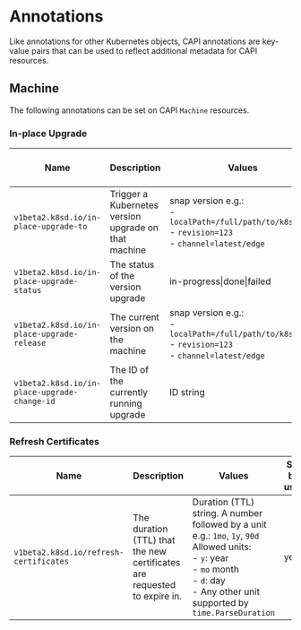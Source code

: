 # Annotations

Like annotations for other Kubernetes objects, CAPI annotations are key-value
pairs that can be used to reflect additional metadata for CAPI resources.

## Machine

The following annotations can be set on CAPI `Machine` resources.

### In-place Upgrade

| Name                                          | Description                                          | Values                       | Set by user |
|-----------------------------------------------|------------------------------------------------------|------------------------------|-------------|
| `v1beta2.k8sd.io/in-place-upgrade-to`         | Trigger a Kubernetes version upgrade on that machine | snap version e.g.:<br>- `localPath=/full/path/to/k8s.snap`<br>- `revision=123`<br>- `channel=latest/edge` | yes |
| `v1beta2.k8sd.io/in-place-upgrade-status`     | The status of the version upgrade                    | in-progress\|done\|failed    | no          |
| `v1beta2.k8sd.io/in-place-upgrade-release`    | The current version on the machine                   | snap version e.g.:<br>- `localPath=/full/path/to/k8s.snap`<br>- `revision=123`<br>- `channel=latest/edge` | no |
| `v1beta2.k8sd.io/in-place-upgrade-change-id`  | The ID of the currently running upgrade              | ID string                    | no          |

### Refresh Certificates

| Name                                          | Description                                          | Values                       | Set by user |
|-----------------------------------------------|------------------------------------------------------|------------------------------|-------------|
| `v1beta2.k8sd.io/refresh-certificates` | The duration (TTL) that the new certificates are requested to expire in. | Duration (TTL) string. A number followed by a unit e.g.: `1mo`, `1y`, `90d`<br>Allowed units:<br>- `y`: year<br>- `mo` month<br>- `d`: day<br>- Any other unit supported by `time.ParseDuration` | yes |
